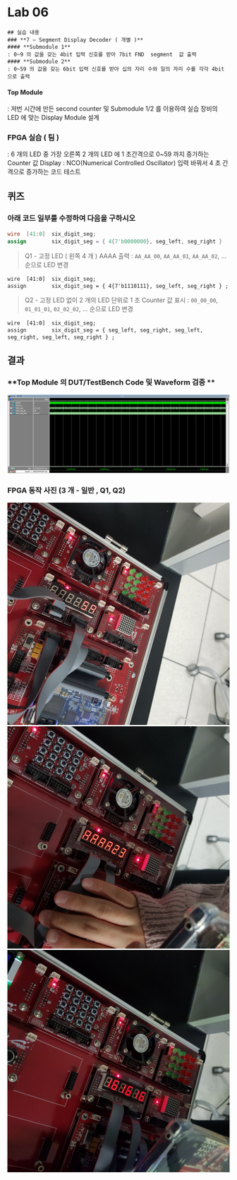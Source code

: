 # Lab 06
	## 실습 내용
	### **7 – Segment Display Decoder ( 개별 )**
	#### **Submodule 1**
	: 0~9 의 값을 갖는 4bit 입력 신호를 받아 7bit FND  segment  값 출력
	#### **Submodule 2**
	: 0~59 의 값을 갖는 6bit 입력 신호를 받아 십의 자리 수와 일의 자리 수를 각각 4bit 으로 출력
#### **Top Module**
: 저번 시간에 만든 second counter  및 Submodule 1/2 를 이용하여  실습 장비의 LED 에 맞는 Display Module 설계
### FPGA 실습 ( 팀 )
: 6 개의 LED 중  가장 오른쪽 2 개의 LED 에 1 초간격으로 0~59 까지 증가하는 Counter 값 Display
: NCO(Numerical Controlled Oscillator) 입력 바꿔서 4 초 간격으로 증가하는 코드 테스트
## 퀴즈
### 아래 코드 일부를 수정하여 다음을 구하시오
```verilog
wire  [41:0]  six_digit_seg;
assign        six_digit_seg = { 4{7'b0000000}, seg_left, seg_right }
```
> Q1 - 고정 LED ( 왼쪽 4 개 ) AAAA 출력
: `AA_AA_00`, `AA_AA_01`, `AA_AA_02`, … 순으로 LED 변경
```
wire  [41:0]  six_digit_seg;
assign        six_digit_seg = { 4{7'b1110111}, seg_left, seg_right } ;
```

> Q2 - 고정 LED 없이 2 개의 LED 단위로 1 초 Counter 값 표시
: `00_00_00`, `01_01_01`, `02_02_02`, … 순으로 LED 변경
```
wire  [41:0]  six_digit_seg;
assign        six_digit_seg = { seg_left, seg_right, seg_left, seg_right, seg_left, seg_right } ;
```

## 결과
### **Top Module 의 DUT/TestBench Code 및 Waveform 검증 **
![](https://github.com/SoohyeonHong/LogicDesign/blob/master/pr06/figs/wave.png)
### **FPGA 동작 사진 (3 개 - 일반 , Q1, Q2)**
![](https://github.com/SoohyeonHong/LogicDesign/blob/master/pr06/figs/%EC%9D%BC%EB%B0%98.jpg)
![](https://github.com/SoohyeonHong/LogicDesign/blob/master/pr06/figs/AAAA01.jpg)
![](https://github.com/SoohyeonHong/LogicDesign/blob/master/pr06/figs/010101.jpg)

<!--stackedit_data:
eyJoaXN0b3J5IjpbMTYyMDE0NzkyMCwxOTczMzkwMzQxXX0=
-->
